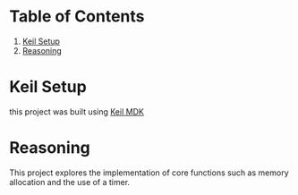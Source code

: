 
# Table of Contents

1.  [Keil Setup](#org2ff9d66)
2.  [Reasoning](#org42716d2)



<a id="org2ff9d66"></a>

# Keil Setup

this project was built using [Keil MDK](https://www.keil.com/demo/eval/arm.htm)


<a id="org42716d2"></a>

# Reasoning

This project explores the implementation of core functions such as memory allocation and the use of a timer.

